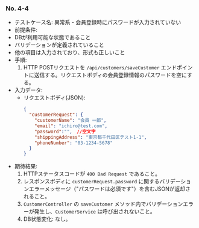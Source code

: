 ### No. 4-4
- テストケース名: 異常系 - 会員登録時にパスワードが入力されていない
- 前提条件:
 - DBが利用可能な状態であること
  - バリデーションが定義されていること
  - 他の項目は入力されており、形式も正しいこと 
- 手順:
  1. HTTP POSTリクエストを `/api/customers/saveCustomer` エンドポイントに送信する。リクエストボディの会員登録情報のパスワードを空にする。
- 入力データ:
  - リクエストボディ(JSON):
    ```json
    {
      "customerRequest": {
        "customerName": "会員 一郎", 
        "email": "ichiro@test.com", 
        "password":"",　//空文字
        "shippingAddress": "東京都千代田区テスト1-1",
        "phoneNumber": "03-1234-5678"
      }
    }
    ```
- 期待結果:
  1. HTTPステータスコードが `400 Bad Request` であること。
  2. レスポンスボディに `customerRequest.password` に関するバリデーションエラーメッセージ（"パスワードは必須です"）を含むJSONが返却されること。
  3. `CustomerController` の `saveCustomer` メソッド内でバリデーションエラーが発生し、`CustomerService` は呼び出されないこと。
  4. DB状態変化: なし。